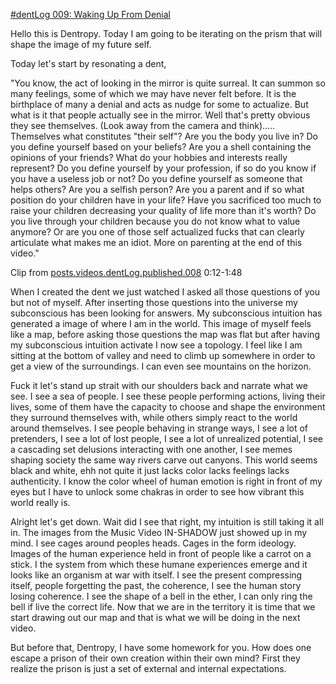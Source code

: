 [#dentLog 009: Waking Up From Denial](https://odysee.com/@dentropicPortal:1/dentLog009:9)

Hello this is Dentropy. Today I am going to be iterating on the prism that will shape the image of my future self.

Today let's start by resonating a dent,

"You know, the act of looking in the mirror is quite surreal. It can summon so many feelings, some of which we may have never felt before. It is the birthplace of many a denial and acts as nudge for some to actualize. But what is it that people actually see in the mirror. Well that's pretty obvious they see themselves. (Look away from the camera and think)..... Themselves what constitutes "their self"? Are you the body you live in? Do you define yourself based on your beliefs? Are you a shell containing the opinions of your friends? What do your hobbies and interests really represent? Do you define yourself by your profession, if so do you know if you have a useless job or not? Do you define yourself as someone that helps others? Are you a selfish person? Are you a parent and if so what position do your children have in your life? Have you sacrificed too much to raise your children decreasing your quality of life more than it's worth? Do you live through your children because you do not know what to value anymore? Or are you one of those self actualized fucks that can clearly articulate what makes me an idiot. More on parenting at the end of this video."

Clip from [posts.videos.dentLog.published.008](dentLog%20008%20The%20Act%20of%20Reflection.md) 0:12-1:48

When I created the dent we just watched I asked all those questions of you but not of myself. After inserting those questions into the universe my subconscious has been looking for answers. My subconscious intuition has generated a image of where I am in the world. This image of myself feels like a map, before asking those questions the map was flat but after having my subconscious intuition activate I now see a topology. I feel like I am sitting at the bottom of valley and need to climb up somewhere in order to get a view of the surroundings. I can even see mountains on the horizon.

Fuck it let's stand up strait with our shoulders back and narrate what we see. I see a sea of people. I see these people performing actions, living their lives, some of them have the capacity to choose and shape the environment they surround themselves with, while others simply react to the world around themselves. I see people behaving in strange ways, I see a lot of pretenders, I see a lot of lost people, I see a lot of unrealized potential, I see a cascading set delusions interacting with one another, I see memes shaping society the same way rivers carve out canyons. This world seems black and white, ehh not quite it just lacks color lacks feelings lacks authenticity. I know the color wheel of human emotion is right in front of my eyes but I have to unlock some chakras in order to see how vibrant this world really is.

Alright let's get down. Wait did I see that right, my intuition is still taking it all in. The images from the Music Video IN-SHADOW just showed up in my mind. I see cages around peoples heads. Cages in the form ideology. Images of the human experience held in front of people like a carrot on a stick. I the system from which these humane experiences emerge and it looks like an organism at war with itself. I see the present compressing itself, people forgetting the past, the coherence, I see the human story losing coherence. I see the shape of a bell in the ether, I can only ring the bell if live the correct life. Now that we are in the territory it is time that we start drawing out our map and that is what we will be doing in the next video.

But before that, Dentropy, I have some homework for you. How does one escape a prison of their own creation within their own mind? First they realize the prison is just a set of external and internal expectations.


<!-- 
Rendering stuff

ffmpeg -ss 00:00:09 -t 00:01:43 -i 'dentLog008.mp4' -vcodec copy -acodec copy dentLog008.out.mp4


ffmpeg -i '2022-01-29 00-28-54.mkv' -c copy dentLog009.mp4

-->


<!--
Name: 

dentLog007

Title:

#dentLog 009: Waking Up From Denial

Description:

#dentLog 009: Waking Up From Denial
https://wiki.ddaemon.org/notes/fXlkkets8LFeAonz15iG0.html

Thumbnaul Photo:

https://upload.wikimedia.org/wikipedia/commons/5/55/Romeo_and_juliet_brown.jpg

Tags:

Philosophy Pchology SelfHelp Cringe Reflection

-->
